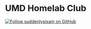 # UMD Homelab Club

[![Follow suddenlysixam on GitHub](https://img.shields.io/github/followers/suddenlysixam?label=suddenlysixam&style=social)](https://github.com/suddenlysixam "Follow suddenlysixam on GitHub")
